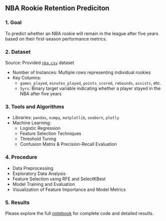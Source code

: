 ## NBA Rookie Retention Prediciton

### 1. Goal  
To predict whether an NBA rookie will remain in the league after five years based on their first-season performance metrics.

### 2. Dataset  
Source: Provided [`nba.csv`](https://github.com/yehyifan/NBA_Rookie_Retention_Prediction/blob/main/nba.csv) dataset

- Number of Instances: Multiple rows representing individual rookies  
- Key Columns:  
  - `games_played`, `minutes_played`, `points_scored`, `rebounds`, `assists`, etc.  
  - `5yrs`: Binary target variable indicating whether a player stayed in the NBA after five years

### 3. Tools and Algorithms  
- Libraries: `pandas`, `numpy`, `matplotlib`, `seaborn`, `plotly`  
- Machine Learning:  
  - Logistic Regression  
  - Feature Selection Techniques  
  - Threshold Tuning  
  - Confusion Matrix & Precision-Recall Evaluation

### 4. Procedure  
- Data Preprocessing  
- Exploratory Data Analysis  
- Feature Selection using RFE and SelectKBest  
- Model Training and Evaluation  
- Visualization of Feature Importance and Model Metrics

### 5. Results  
Please explore the full [notebook](https://colab.research.google.com/drive/1og8n16JiEnYU5Fj0SgaxQA208Um7Sh4k) for complete code and detailed results.
